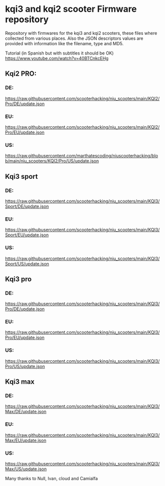 # kqi3 and kqi2 scooter Firmware repository
Repository with firmwares for the kqi3 and kqi2 scooters, these files where collected from various places. Also the JSON descriptors values are provided with information like the filename, type and MD5.

Tutorial (in Spanish but with subtitles it should be OK) https://www.youtube.com/watch?v=40BTCnkcEHg



## Kqi2 PRO:

### DE: 

https://raw.githubusercontent.com/scooterhacking/niu_scooters/main/KQI2/Pro/DE/update.json

### EU:

https://raw.githubusercontent.com/scooterhacking/niu_scooters/main/KQI2/Pro/EU/update.json

### US:

https://raw.githubusercontent.com/marthatescoding/niuscooterhacking/blob/main/niu_scooters/KQI2/Pro/US/update.json



## Kqi3 sport

### DE: 

https://raw.githubusercontent.com/scooterhacking/niu_scooters/main/KQI3/Sport/DE/update.json

### EU:

https://raw.githubusercontent.com/scooterhacking/niu_scooters/main/KQI3/Sport/EU/update.json

### US:

https://raw.githubusercontent.com/scooterhacking/niu_scooters/main/KQI3/Sport/US/update.json



## Kqi3 pro

### DE: 

https://raw.githubusercontent.com/scooterhacking/niu_scooters/main/KQI3/Pro/DE/update.json

### EU:

https://raw.githubusercontent.com/scooterhacking/niu_scooters/main/KQI3/Pro/EU/update.json

### US:

https://raw.githubusercontent.com/scooterhacking/niu_scooters/main/KQI3/Pro/US/update.json



## Kqi3 max

### DE: 

https://raw.githubusercontent.com/scooterhacking/niu_scooters/main/KQI3/Max/DE/update.json

### EU:

https://raw.githubusercontent.com/scooterhacking/niu_scooters/main/KQI3/Max/EU/update.json

### US:

https://raw.githubusercontent.com/scooterhacking/niu_scooters/main/KQI3/Max/US/update.json



Many thanks to Null, Ivan, cloud and Camialfa
